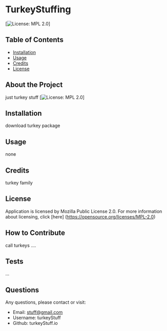 # TurkeyStuffing
  [![License: MPL 2.0](https://img.shields.io/badge/License-MPL_2.0-brightgreen.svg)]

  ##  Table of Contents
  - [Installation](#installation)
  - [Usage](#usage)
  - [Credits](#credits)
  - [License](#license)

  ## About the Project
  just turkey stuff
  [![License: MPL 2.0](https://img.shields.io/badge/License-MPL_2.0-brightgreen.svg)]

  ## Installation
  download turkey package 

  ## Usage
  none

  ## Credits
  turkey family 

  ## License
  Application is licensed by Mozilla Public License 2.0.
  For more information about licensing, click [here] (https://opensource.org/licenses/MPL-2.0)

  ## How to Contribute
  call turkeys ....

  ## Tests
  ...

  ## Questions
  Any questions, please contact or visit:
  - Email: stuff@gmail.com
  - Username: turkeyStuff
  - Github: turkeyStuff.io
